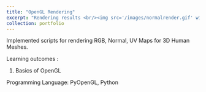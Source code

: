 ```yaml
---
title: "OpenGL Rendering"
excerpt: "Rendering results <br/><img src='/images/normalrender.gif' width="355" height="200">" 
collection: portfolio
---
```


Implemented scripts for rendering RGB, Normal, UV Maps for 3D Human Meshes.

Learning outcomes : 
1. Basics of OpenGL

Programming Language:
PyOpenGL, Python